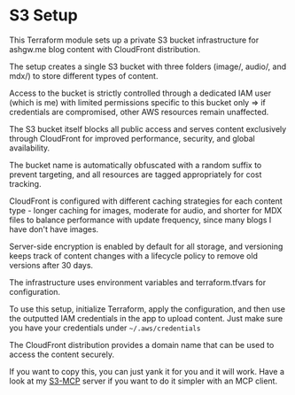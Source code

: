 # S3 Setup

This Terraform module sets up a private S3 bucket infrastructure for ashgw.me blog content with CloudFront distribution.

The setup creates a single S3 bucket with three folders (image/, audio/, and mdx/) to store different types of content.

Access to the bucket is strictly controlled through a dedicated IAM user (which is me) with limited permissions specific to this bucket only => if credentials are compromised, other AWS resources remain unaffected.

The S3 bucket itself blocks all public access and serves content exclusively through CloudFront for improved performance, security, and global availability.

The bucket name is automatically obfuscated with a random suffix to prevent targeting, and all resources are tagged appropriately for cost tracking.

CloudFront is configured with different caching strategies for each content type - longer caching for images, moderate for audio, and shorter for MDX files to balance performance with update frequency, since many blogs I have don't have images.

Server-side encryption is enabled by default for all storage, and versioning keeps track of content changes with a lifecycle policy to remove old versions after 30 days.

The infrastructure uses environment variables and terraform.tfvars for configuration.

To use this setup, initialize Terraform, apply the configuration, and then use the outputted IAM credentials in the app to upload content. Just make sure you have your credentials under `~/.aws/credentials`

The CloudFront distribution provides a domain name that can be used to access the content securely.

If you want to copy this, you can just yank it for you and it will work. Have a look at my [S3-MCP](https://github.com/ashgw/s3-mcp) server if you want to do it simpler with an MCP client.
